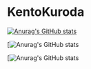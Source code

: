 # KentoKuroda

[![Anurag's GitHub stats](https://github-readme-stats.vercel.app/api?username=KurodaKento0505)](https://github.com/anuraghazra/github-readme-stats)

[![Anurag's GitHub stats](http://github-profile-summary-cards.vercel.app/api/cards/profile-details?username={KurodaKento0505}&theme={github})

[![Anurag's GitHub stats](http://github-profile-summary-cards.vercel.app/api/cards/repos-per-language?username={KurodaKento0505}&theme={github}&exclude={python,c#})
